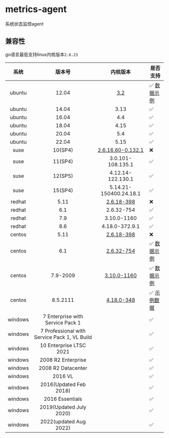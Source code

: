 # metrics-agent

系统状态监控agent

## 兼容性

go语言最低支持linux内核版本`2.6.23`

| 系统   | 版本号 | 内核版本 | 是否支持 |
| :----: | :---: | :-----: | ------- |
| ubuntu | 12.04 | [3.2](https://en.wikipedia.org/wiki/Ubuntu_version_history#Table_of_versions) | ✅ [数据示例](docs/examples/ubuntu12.md) |
| ubuntu | 14.04 | 3.13 | ✅ |
| ubuntu | 16.04 | 4.4  | ✅ |
| ubuntu | 18.04 | 4.15 | ✅ |
| ubuntu | 20.04 | 5.4  | ✅ |
| ubuntu | 22.04 | 5.15 | ✅ |
| suse   | 10(SP4) | [2.6.16.60-0.132.1](https://www.suse.com/support/kb/doc/?id=000019587) | ❌ |
| suse   | 11(SP4) | 3.0.101-108.135.1      | ✅ |
| suse   | 12(SP5) | 4.12.14-122.130.1      | ✅ |
| suse   | 15(SP4) | 5.14.21-150400.24.18.1 | ✅ |
| redhat | 5.11 | [2.6.18-398](https://access.redhat.com/articles/3078) | ❌ |
| redhat | 6.1  | 2.6.32-754     | ✅ |
| redhat | 7.9  | 3.10.0-1160    | ✅ |
| redhat | 8.6  | 4.18.0-372.9.1 | ✅ |
| centos | 5.11 | [2.6.18-398](https://vault.centos.org/5.11/os/Source/) | ❌ |
| centos | 6.1  | [2.6.32-754](https://vault.centos.org/6.10/os/Source/SPackages/) | ✅ [数据示例](docs/examples/centos6.md) |
| centos | 7.9-2009 | [3.10.0-1160](https://vault.centos.org/7.9.2009/os/Source/SPackages/) | ✅ [数据示例](docs/examples/centos7.md) |
| centos | 8.5.2111 | [4.18.0-348](https://vault.centos.org/8.5.2111/BaseOS/Source/SPackages/) | ✅ [示例数据](docs/examples/centos8.md) |
| windows | 7 Enterprise with Service Pack 1             | | ✅ |
| windows | 7 Professional with Service Pack 1, VL Build | | ✅ |
| windows | 10 Enterprise LTSC 2021                      | | ✅ |
| windows | 2008 R2 Enterprise                           | | ✅ |
| windows | 2008 R2 Datacenter                           | | ✅ |
| windows | 2016 VL                                      | | ✅ |
| windows | 2016(Updated Feb 2018)                       | | ✅ |
| windows | 2016 Essentials                              | | ✅ |
| windows | 2019(Updated July 2020)                      | | ✅ |
| windows | 2022(updated Aug 2022)                       | | ✅ |
